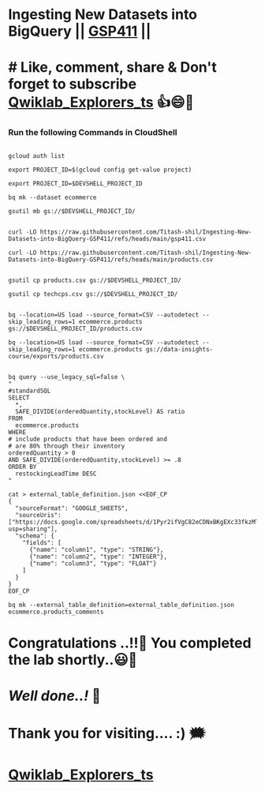 # Ingesting New Datasets into BigQuery || [GSP411](https://www.cloudskillsboost.google/focuses/3692?parent=catalog) ||

# # Like, comment, share & Don't forget to subscribe [Qwiklab_Explorers_ts](https://youtube.com/@titashshil?si=RgamNu1dc9jVIbJN) 👍😄🤝

### Run the following Commands in CloudShell

```

gcloud auth list

export PROJECT_ID=$(gcloud config get-value project)

export PROJECT_ID=$DEVSHELL_PROJECT_ID

bq mk --dataset ecommerce

gsutil mb gs://$DEVSHELL_PROJECT_ID/


curl -LO https://raw.githubusercontent.com/Titash-shil/Ingesting-New-Datasets-into-BigQuery-GSP411/refs/heads/main/gsp411.csv

curl -LO https://raw.githubusercontent.com/Titash-shil/Ingesting-New-Datasets-into-BigQuery-GSP411/refs/heads/main/products.csv


gsutil cp products.csv gs://$DEVSHELL_PROJECT_ID/

gsutil cp techcps.csv gs://$DEVSHELL_PROJECT_ID/


bq --location=US load --source_format=CSV --autodetect --skip_leading_rows=1 ecommerce.products gs://$DEVSHELL_PROJECT_ID/products.csv

bq --location=US load --source_format=CSV --autodetect --skip_leading_rows=1 ecommerce.products gs://data-insights-course/exports/products.csv


bq query --use_legacy_sql=false \
"
#standardSQL
SELECT
  *,
  SAFE_DIVIDE(orderedQuantity,stockLevel) AS ratio
FROM
  ecommerce.products
WHERE
# include products that have been ordered and
# are 80% through their inventory
orderedQuantity > 0
AND SAFE_DIVIDE(orderedQuantity,stockLevel) >= .8
ORDER BY
  restockingLeadTime DESC
"

cat > external_table_definition.json <<EOF_CP
{
  "sourceFormat": "GOOGLE_SHEETS",
  "sourceUris": ["https://docs.google.com/spreadsheets/d/1Pyr2ifVgC82eCDNxBKgEXc33fkzMTPa2/edit?usp=sharing"],
  "schema": {
    "fields": [
      {"name": "column1", "type": "STRING"},
      {"name": "column2", "type": "INTEGER"},
      {"name": "column3", "type": "FLOAT"}
    ]
  }
}
EOF_CP

bq mk --external_table_definition=external_table_definition.json ecommerce.products_comments

```

# Congratulations ..!!🎉  You completed the lab shortly..😃💯

# *Well done..!* 👏

# Thank you for visiting.... :) 🗯️

# [Qwiklab_Explorers_ts](https://youtube.com/@titashshil?si=RgamNu1dc9jVIbJN)
